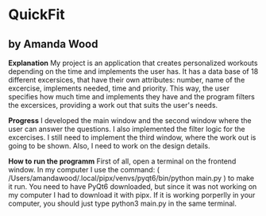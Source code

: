 # QuickFit
## by Amanda Wood

**Explanation**
My project is an application that creates personalized workouts depending on the time and implements the user has.
It has a data base of 18 different excersices, that have their own attributes: number, name of the excercise, implements needed, time and priority. This way, the user specifies how much time and implements they have and the program filters the excersices, providing a work out that suits the user's needs.

**Progress**
I developed the main window and the second window where the user can answer the questions. I also implemented the filter logic for the excercises. I still need to implement the third window, where the work out is going to be shown. Also, I need to work on the design details. 

**How to run the programm**
First of all, open a terminal on the frontend window. In my computer I use the command: ( /Users/amandawood/.local/pipx/venvs/pyqt6/bin/python main.py ) to make it run. You need to have PyQt6 downloaded, but since it was not working on my computer I had to download it with pipx. If it is working porperlly in your computer, you should just type python3 main.py in the same terminal. 